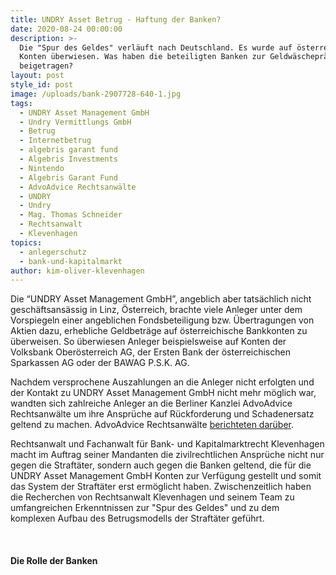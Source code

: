 ```yaml
---
title: UNDRY Asset Betrug - Haftung der Banken?
date: 2020-08-24 00:00:00
description: >-
  Die "Spur des Geldes" verläuft nach Deutschland. Es wurde auf österreichische
  Konten überwiesen. Was haben die beteiligten Banken zur Geldwäscheprävention
  beigetragen?
layout: post
style_id: post
image: /uploads/bank-2907728-640-1.jpg
tags:
  - UNDRY Asset Management GmbH
  - Undry Vermittlungs GmbH
  - Betrug
  - Internetbetrug
  - algebris garant fund
  - Algebris Investments
  - Nintendo
  - Algebris Garant Fund
  - AdvoAdvice Rechtsanwälte
  - UNDRY
  - Undry
  - Mag. Thomas Schneider
  - Rechtsanwalt
  - Klevenhagen
topics:
  - anlegerschutz
  - bank-und-kapitalmarkt
author: kim-oliver-klevenhagen
---
```


Die “UNDRY Asset Management GmbH”, angeblich aber tatsächlich nicht geschäftsansässig in Linz, Österreich, brachte viele Anleger unter dem Vorspiegeln einer angeblichen Fondsbeteiligung bzw. Übertragungen von Aktien dazu, erhebliche Geldbeträge auf österreichische Bankkonten zu überweisen. So überwiesen Anleger beispielsweise auf Konten der Volksbank Oberösterreich AG, der Ersten Bank der österreichischen Sparkassen AG oder der BAWAG P.S.K. AG.

Nachdem versprochene Auszahlungen an die Anleger nicht erfolgten und der Kontakt zu UNDRY Asset Management GmbH nicht mehr möglich war, wandten sich zahlreiche Anleger an die Berliner Kanzlei AdvoAdvice Rechtsanwälte um ihre Ansprüche auf Rückforderung und Schadenersatz geltend zu machen. AdvoAdvice Rechtsanwälte&nbsp;[berichteten darüber](https://advoadvice.de/blog/undry-asset-management-gmbh-aus-linz-anleger-melden-sich/).

Rechtsanwalt und Fachanwalt für Bank- und Kapitalmarktrecht Klevenhagen macht im Auftrag seiner Mandanten die zivilrechtlichen Ansprüche nicht nur gegen die Straftäter, sondern auch gegen die Banken geltend, die für die UNDRY Asset Management GmbH Konten zur Verfügung gestellt und somit das System der Straftäter erst ermöglicht haben. Zwischenzeitlich haben die Recherchen von Rechtsanwalt Klevenhagen und seinem Team zu umfangreichen Erkenntnissen zur "Spur des Geldes" und zu dem komplexen Aufbau des Betrugsmodells der Straftäter geführt.

&nbsp;&nbsp;

#### Die Rolle der Banken

&nbsp;
